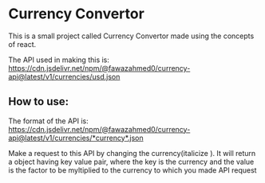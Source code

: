 # Currency Convertor

 This is a small project called Currency Convertor made using the concepts of react.

The API used in making this is:
https://cdn.jsdelivr.net/npm/@fawazahmed0/currency-api@latest/v1/currencies/usd.json

## How to use:
The format of the API is:
https://cdn.jsdelivr.net/npm/@fawazahmed0/currency-api@latest/v1/currencies/*currency*.json

Make a request to this API by changing the currency(italicize
). It will return a object having key value pair, where the key is the currency and the value is the factor to be myltiplied to the currency to which you made API request


